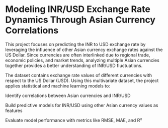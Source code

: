 # Modeling INR/USD Exchange Rate Dynamics Through Asian Currency Correlations

This project focuses on predicting the INR to USD exchange rate by leveraging the influence of other Asian currency exchange rates against the US Dollar. Since currencies are often interlinked due to regional trade, economic policies, and market trends, analyzing multiple Asian currencies together provides a better understanding of INR/USD fluctuations.

The dataset contains exchange rate values of different currencies with respect to the US Dollar (USD). Using this multivariate dataset, the project applies statistical and machine learning models to:

Identify correlations between Asian currencies and INR/USD

Build predictive models for INR/USD using other Asian currency values as features

Evaluate model performance with metrics like RMSE, MAE, and R²
